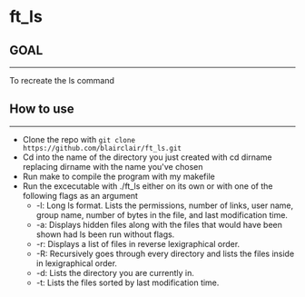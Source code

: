 # ft_ls

GOAL
-----
-----
To recreate the ls command

How to use
--------------
--------------
- Clone the repo with ```git clone https://github.com/blairclair/ft_ls.git```
- Cd into the name of the directory you just created with cd dirname replacing dirname with the name you've chosen
- Run make to compile the program with my makefile
- Run the excecutable with ./ft_ls either on its own or with one of the following flags as an argument
  - -l: Long ls format. Lists the permissions, number of links, user name, group name, number of bytes in the file, and last
modification time.
  - -a: Displays hidden files along with the files that would have been shown had ls been run without flags.
  - -r: Displays a list of files in reverse lexigraphical order.
  - -R: Recursively goes through every directory and lists the files inside in lexigraphical order.
  - -d: Lists the directory you are currently in.
  - -t: Lists the files sorted by last modification time.

